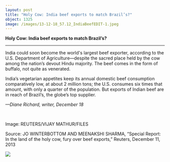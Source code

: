 ```yaml
---
layout: post
title: "Holy Cow: India beef exports to match Brazil’s?"
object: 1325
image: /images/13-12-18_57.12_IndiaBeefEDIT-1.jpeg
---
```

**Holy Cow: India beef exports to match Brazil’s?**

****

India could soon become the world's largest beef exporter, according to the U.S. Department of Agriculture—despite the sacred place held by the cow among the nation’s devout Hindu majority. The beef comes in the form of buffalo, not quite as venerated.

India’s vegetarian appetites keep its annual domestic beef consumption comparatively low, at about 2 million tons; the U.S. consumes six times that amount, with only a quarter of the population. But exports of Indian beef are in reach of Brazil’s, the globe’s top supplier.

*—Diane Richard, writer, December 18*

 

Image: REUTERS/VIJAY MATHUR/FILES

Source: JO WINTERBOTTOM AND MEENAKSHI SHARMA, “Special Report: In the land of the holy cow, fury over beef exports,” Reuters, December 11, 2013 

![]({{siteurl.base}}/images/13-12-18_57.12_IndiaBeefEDIT-1.jpeg)
